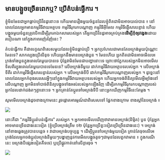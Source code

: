 <?php require("../../entete.php");?> <?php require("../../base.php");?> <?php require("../../fonctions.php");?>

<div id="corps">

<h2>មាន​បង្អួច​ច្រើន​ពេក​ឬ​? ​ប្រើតំបន់​ធ្វើ​ការ​ ។</h2>

<p>ខ្ញុំ​មិន​មែន​ជា​អ្នក​​​ធ្លាប់​​ប្រើ​វីនដូនោះ​ទេ ហើយ​មាន​រឿង​មួយ​ចំនួន​ដែល​ខ្ញុំ​ពិត​ជា​មិន​អាច​ 
យល់​បាន​ ៖ នៅ​ពេល​ដែល​អ្នក​មានកម្មវិធី​វាយ​អត្ថបទ​ កម្មវិធី​រុករក​បណ្តាញ  
កម្មវិធី​អ៊ីមែល កម្មវិធី​ផ្ញើសារ​បន្ទាន់​ ហើយ​បង្អួច​​​​មួយ​ចំនួនត្រូវ​​បើក​ដើម្បី​ 
រុក​រក​ឯកសារ​របស់​អ្នក​ តើ​អ្នក​ប្រើ​វីន​ដូ​អាច​គ្រប់​គ្រង​<b>​ដើម្បី​កុំ​ឲ្យ​វង្វេង</b>ដោយ​របៀប​ណា 
នៅ​ក្នុងភាព​រញ៉េរញ៉ៃ​នេះ​ ?</p>

<p>តំបន់​ធ្វើ​​ការ​ គឺ​ជា​លក្ខណ​ពិសេស​មួយ​ដែល​ខ្ញុំ​មិន​ធ្លាប់​​ប្រើ​ ។ អ្នក​ 
ប្រហែល​ជា​មាន​តែ​អេក្រង់​មួយ​ប៉ុណ្ណោះ មែន​ទេ? សាក​ល្បង​ប្រើ​លីនុច​ ហើយ​អ្នក​នឹង​មាន​អេក្រង់​បួន​ ។ 
មែន​ហើយ​ អ្នក​ពិត​ជា​មិន​អាច​មើល​អេក្រង់​​ទាំង​បួន​​ក្នុង​ពេល​តែ​មួយបា​ន​ទេ​ ប៉ុន្តែ​​វា​មិនមែន​ជា​បញ្ហា​នោះ​ទេ 
ព្រោះ​ថា​​ភ្នែក​របស់​អ្នក​មិន​អាច​មើល​ទិស​ពីរ​ក្នុង​ពេល​តែ​មួយ​បាន​ទេ​ 
មែន​ទេ​? លើ​អេក្រង់​ទី​មួយ​ ដាក់​កម្មវិធី​វាយ​អត្ថបទ​របស់​អ្នក​ ។ លើ​ 
អេក្រង់​ទីពីរ​ ដាក់​កម្មវិធី​ផ្ញើ​សារ​បន្ទាន់​របស់​អ្នក ។ លើ​អេក្រង់​ទី​បី​ ដាក់​កម្មវិធី​រុក​រក​បណ្តាញ​របស់​អ្នក​ ។ 
ដូច្នេះ​នៅ​ពេល​ដែល​អ្នក​កំពុង​សរសេរ​អ្វី​ៗ​នៅ​ក្នុង​កម្មវិធី​វាយ​អត្ថបទ​របស់​អ្នក​ ហើយ​អ្នក​ចង់​ 
ពិនិត្យ​មើល​អ្វី​ម្យ៉ាង​នៅ​លើ​បណ្តាញ​ អ្នក​មិន​ចាំ​បាច់ពិនិត្យ​​​ 
បង្អួច​​ទាំង​អស់​របស់​អ្នក​ឡើង​វិញ​ ដើម្បី​រក​កម្មវិធី​រុក​រក​បណ្ដាញ​របស់​អ្នក​ដែល​​​ដាក់​ជង់​ត​ៗ​គ្នា​នោះ​​ទេ​ ។ អ្នក​ 
គ្រាន់​តែ​ប្តូរ​ទៅ​អេក្រង់​ទី​បី នោះ​អ្នក​ឃើញ​កម្មវិធី​នេះ​តែ​ម្តង​ ។</p>

<p>​សូម​មើល​អេក្រង់ដូច​ខាង​ក្រោម​នេះ រួច​ផ្តោត​អារម្មណ៍ជា​ពិសេស​​ទៅ 
ផ្នែក​ខាង​ក្រោម​ ​ខាង​ស្តាំ​នៃ​អេក្រង់​ ៖</p>

<img src="Images/workspaces.png" border="0"/>

<p>នោះ​គឺ​ជា​ "កម្មវិធី​ប្តូរ​តំបន់​ធ្វើ​ការ" របស់​អ្នក​ ។ អ្នក​អាច​មើល​ឃើញ​ថា​វា​មាន​អេក្រង់​(និម្មិត​) 
បួន​ ប៉ុន្តែ​អ្នក​អាច​មាន​ច្រើន​ជាង​នេះ​ទៀត  (ខ្ញុំ​ប្រើ​អេក្រង់​ត្រឹម​ ១២ ប៉ុន្តែ​អ្នក​ 
ប្រើ​ខ្លះ​ទៀត​ប្រើ​ច្រើន​ជាង​នេះ​) ។ អេក្រង់​នៅ​ខាង​ឆ្វេង​ត្រូវ​បាន​បន្លេច​ ៖ វា​ជា​ 
អេក្រង់​​បច្ចុប្បន្ន ។ ដើម្បី​ប្តូរ​ទៅ​អេក្រង់​មួយ​ទៀត​ គ្រាន់​តែ​ចុច​លើ​អេក្រង់​ដែល​អ្នក​ចង់ប្តូរ​ 
(អេក្រង់​នីមួយ​ៗ​​​បង្ហាញ​នូវ​ការ​មើល​​បង្អួច​តូចៗ​ជា​មុន​​​ដែល​​ពួក​វា​​មា​ន ៖ 
ក្នុង​ករណី​នេះ​ អេក្រង់​បី​ផ្សេង​ទៀត​គឺ​ទទេ) ឬ​ប្រើ​ផ្លូវ​កាត់​នៅ​លើ​ក្តារ​ចុច​ ។</p>

<img src="Images/workspaces_full.png" border="0"/>

</div>


